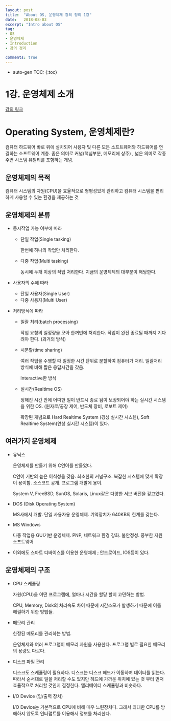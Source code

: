 ```yaml
---
layout: post
title:  "About OS, 운영체제 강의 정리 1강"
date:   2018-08-03
excerpt: "Intro about OS"
tag:
- OS
- 운영체제
- Introduction
- 강의 정리

comments: true
---
```

* auto-gen TOC:
{:toc}

# 1강. 운영체제 소개

[강의 링크](https://core.ewha.ac.kr/publicview/C0101020140307151724641842?vmode=f)


# Operating System, 운영체제란?

컴퓨터 하드웨어 바로 위에 설치되어 사용자 및 다른 모든 소프트웨어와 하드웨어를 연결하는 소프트웨어 계층. 좁은 의미로 커널(핵심부분, 메모리에 상주) , 넓은 의미로 각종 주변 시스템 유틸티를 포함하는 개념.

## 운영체제의 목적

컴퓨터 시스템의 자원(CPU)을 효율적으로 형평성있게 관리하고 컴퓨터 시스템을 편리하게  사용할 수 있는 환경을 제공하는 것

## 운영체제의 분류

- 동시작업 가능 여부에 따라
  - 단일 작업(Single tasking)

    한번에 하나의 작업만 처리한다.

  - 다중 작업(Multi tasking)

    동시에 두개 이상의 작업 처리한다. 지금의 운영체제의 대부분이 해당한다.

- 사용자의 수에 따라

  - 단일 사용자(Single User)
  - 다중 사용자(Multi User)

- 처리방식에 따라

  - 일괄 처리(batch processing)

    작업 요청의 일정량을 모아 한꺼번에 처리한다. 작업이 완전 종료될 때까지 기다려야 한다. (과거의 방식)

  - 시분할(time sharing)

    여러 작업을 수행할 때 일정한 시간 단위로 분할하여 컴퓨터가 처리. 일괄처리 방식에 비해 짧은 응답시간을 갖음.

    Interactive한 방식

  - 실시간(Realtime OS)

    정해진 시간 안에 어떠한 일이 반드시 종료 됨이 보장되어야 하는 실시간 시스템을 위한 OS. (원자로/공장 제어, 반도체 장비, 로보트 제어)

    확장된 개념으로 Hard Realtime System (경성 실시간 시스템), Soft Realtime System(연성 실시간 시스템)이 있다.

## 여러가지 운영체제

- 유닉스

  운영체제를 만들기 위해 C언어를 만들었다.

  C언어 기반의 높은 이식성을 갖음. 최소한의 커널구조. 복잡한 시스템에 맞게 확장이 용이함. 소스코드 공개. 프로그램 개발에 용이.

  System V, FreeBSD, SunOS, Solaris, Linux같은 다양한 서브 버전을 갖고있다.

- DOS (Disk Operating System)

  MS사에서 개발. 단일 사용자용 운영체제. 기억장치가 640KB의 한계를 갖는다.

- MS Windows

  다중 작업용 GUI기반 운영체제. PNP, 네트워크 환경 강화. 불안정성. 풍부한 지원 소프트웨어

- 이외에도 스마트 디바이스를 이용한 운영체제 ; 안드로이드, IOS등이 있다.

## 운영체제의 구조

- CPU 스케쥴링

  자원(CPU)을 어떤 프로그램에, 얼마나 시간을 할당 할지 고민하는 방법.

  CPU, Memory, Disk의 처리속도 차이 때문에 시간소모가 발생하기 때문에 이를 해결하기 위한 방법들.

- 메모리 관리

  한정된 메모리를 관리하는 방법.

  운영체제와 여러 프로그램이 메모리 자원을 사용한다. 프로그램 별로 필요한 메모리의 용량도 다르다.

- 디스크 파일 관리

  디스크도 스케쥴링이 필요하다. 디스크는 디스크 헤드가 이동하며 데이터를 읽는다. 따라서 순서대로 일을 처리할 수도 있지만 헤드에 가까운 위치에 있는 것 부터 먼저 효율적으로 처리할 것인지 결정한다. 엘리베이터 스케쥴링과 비슷하다.

- I/O Device (입/출력 장치)

  I/O Device는 기본적으로 CPU에 비해 매우 느린장치다. 그래서 최대한 CPU를 방해하지 않도록 인터럽트를 이용해서 정보를 처리한다.
